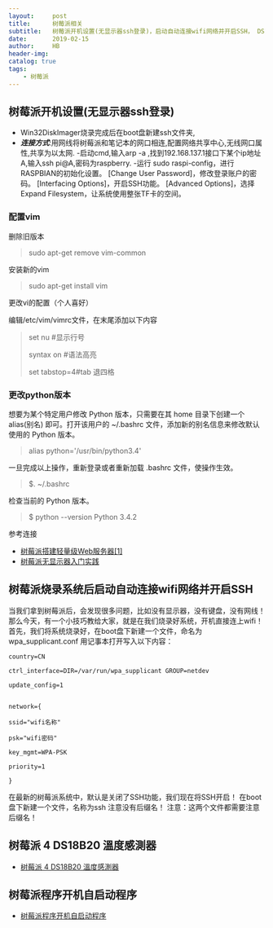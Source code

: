 ```yaml
---
layout:     post
title:      树莓派相关
subtitle:   树莓派开机设置(无显示器ssh登录)，启动自动连接wifi网络并开启SSH， DS18B20 溫度感測器，开机自启程序。
date:       2019-02-15
author:     HB
header-img:
catalog: true
tags:
    - 树莓派
---
```


## 树莓派开机设置(无显示器ssh登录)

- Win32DiskImager烧录完成后在boot盘新建ssh文件夹,
- ***连接方式***:用网线将树莓派和笔记本的网口相连,配置网络共享中心,无线网口属性,共享为以太网.
-启动cmd,输入arp -a ,找到192.168.137.1接口下某个ip地址A,输入ssh pi@A,密码为raspberry.
-运行 sudo raspi-config，进行RASPBIAN的初始化设置。
    [Change User Password]，修改登录账户的密码。
    [Interfacing Options]，开启SSH功能。
    [Advanced Options]，选择Expand Filesystem，让系统使用整张TF卡的空间。


### 配置vim

删除旧版本

>sudo apt-get remove vim-common

安装新的vim

>sudo apt-get install vim


更改vi的配置（个人喜好）

编辑/etc/vim/vimrc文件，在末尾添加以下内容

>set nu #显示行号
>
>syntax on #语法高亮
>
>set tabstop=4#tab 退四格

### 更改python版本

想要为某个特定用户修改 Python 版本，只需要在其 home 目录下创建一个 alias(别名) 即可。打开该用户的 ~/.bashrc 文件，添加新的别名信息来修改默认使用的 Python 版本。

>alias python='/usr/bin/python3.4'


一旦完成以上操作，重新登录或者重新加载 .bashrc 文件，使操作生效。

>$. ~/.bashrc

检查当前的 Python 版本。

>$ python --version Python 3.4.2



参考连接

- [树莓派搭建轻量级Web服务器[1] ](https://www.dushaoqing.com/how-to-setup-light-web-server-based-on-raspberry-pi-1.html)
- [树莓派无显示器入门实践](http://winshu.tk/article/30)

##  树莓派烧录系统后启动自动连接wifi网络并开启SSH

当我们拿到树莓派后，会发现很多问题，比如没有显示器，没有键盘，没有网线！
那么今天，有一个小技巧教给大家，就是在我们烧录好系统，开机直接连上wifi！
首先，我们将系统烧录好，在boot盘下新建一个文件，命名为wpa_supplicant.conf
用记事本打开写入以下内容：
```
country=CN

ctrl_interface=DIR=/var/run/wpa_supplicant GROUP=netdev

update_config=1


network={

ssid="wifi名称"

psk="wifi密码"

key_mgmt=WPA-PSK

priority=1

}
```

在最新的树莓派系统中，默认是关闭了SSH功能，我们现在将SSH开启！
在boot盘下新建一个文件，名称为ssh   注意没有后缀名！
注意：这两个文件都需要注意后缀名！


## 树莓派 4    DS18B20 溫度感測器

- [树莓派 4 DS18B20 溫度感測器](https://sites.google.com/site/rasberrypintust/shu-mei-pai-xiao-ji-qiao/ds18b20-wen-du-gan-ce-qi)



## 树莓派程序开机自启动程序


- [树莓派程序开机自启动程序](http://www.raspigeek.com/index.php?c=read&id=160&page=1)

